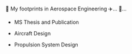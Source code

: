 🖤 My footprints in Aerospace Engineering ✈️... 🚀...

- MS Thesis and Publication

- Aircraft Design

- Propulsion System Design

